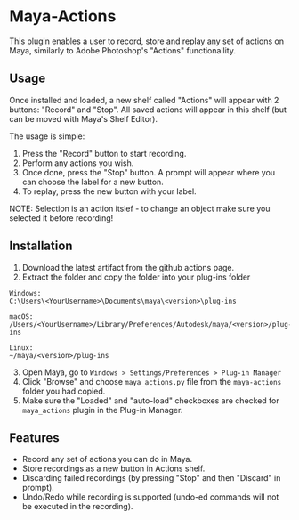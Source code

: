 # Maya-Actions

This plugin enables a user to record, store and replay any set of actions on Maya, similarly to Adobe Photoshop's "Actions" functionallity.

## Usage
Once installed and loaded, a new shelf called "Actions" will appear with 2 buttons:
"Record" and "Stop". All saved actions will appear in this shelf (but can be moved with Maya's Shelf Editor).

The usage is simple:

1. Press the "Record" button to start recording.
2. Perform any actions you wish.
3. Once done, press the "Stop" button. A prompt will appear where you can choose the label for a new button.
4. To replay, press the new button with your label.

NOTE: Selection is an action itslef - to change an object make sure you selected it before recording!

## Installation

1. Download the latest artifact from the github actions page.
2. Extract the folder and copy the folder into your plug-ins folder

```
Windows:
C:\Users\<YourUsername>\Documents\maya\<version>\plug-ins

macOS:
/Users/<YourUsername>/Library/Preferences/Autodesk/maya/<version>/plug-ins

Linux:
~/maya/<version>/plug-ins
```

3. Open Maya, go to `Windows > Settings/Preferences > Plug-in Manager`
4. Click "Browse" and choose `maya_actions.py` file from the `maya-actions` folder you had copied.
5. Make sure the "Loaded" and "auto-load" checkboxes are checked for `maya_actions` plugin in the Plug-in Manager.

## Features

* Record any set of actions you can do in Maya.
* Store recordings as a new button in Actions shelf.
* Discarding failed recordings (by pressing "Stop" and then "Discard" in prompt).
* Undo/Redo while recording is supported (undo-ed commands will not be executed in the recording).

